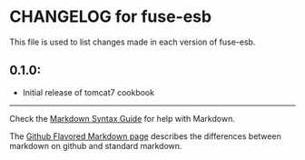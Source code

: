# CHANGELOG for fuse-esb

This file is used to list changes made in each version of fuse-esb.

## 0.1.0:

* Initial release of tomcat7 cookbook

- - -
Check the [Markdown Syntax Guide](http://daringfireball.net/projects/markdown/syntax) for help with Markdown.

The [Github Flavored Markdown page](http://github.github.com/github-flavored-markdown/) describes the differences between markdown on github and standard markdown.
